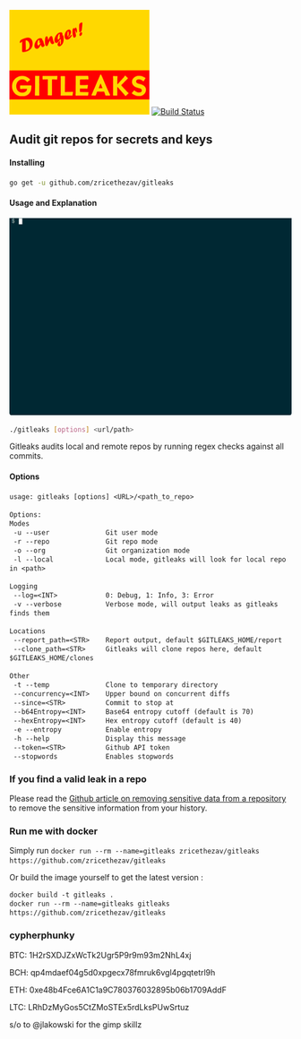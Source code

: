 ![Alt Text](https://github.com/zricethezav/gifs/blob/master/gitleaks1.png) [![Build Status](https://travis-ci.org/zricethezav/gitleaks.svg?branch=master)](https://travis-ci.org/zricethezav/gitleaks)
## Audit git repos for secrets and keys

#### Installing

```bash
go get -u github.com/zricethezav/gitleaks
```

#### Usage and Explanation

![Alt Text](https://github.com/zricethezav/gifs/blob/master/gitleaks.gif)

```bash
./gitleaks [options] <url/path>
```

Gitleaks audits local and remote repos by running regex checks against all commits.

#### Options
```
usage: gitleaks [options] <URL>/<path_to_repo>

Options:
Modes
 -u --user              Git user mode
 -r --repo              Git repo mode
 -o --org               Git organization mode
 -l --local             Local mode, gitleaks will look for local repo in <path>

Logging
 --log=<INT>            0: Debug, 1: Info, 3: Error
 -v --verbose           Verbose mode, will output leaks as gitleaks finds them

Locations
 --report_path=<STR>    Report output, default $GITLEAKS_HOME/report
 --clone_path=<STR>     Gitleaks will clone repos here, default $GITLEAKS_HOME/clones

Other
 -t --temp              Clone to temporary directory
 --concurrency=<INT>    Upper bound on concurrent diffs
 --since=<STR>          Commit to stop at
 --b64Entropy=<INT>     Base64 entropy cutoff (default is 70)
 --hexEntropy=<INT>     Hex entropy cutoff (default is 40)
 -e --entropy           Enable entropy
 -h --help              Display this message
 --token=<STR>          Github API token
 --stopwords            Enables stopwords
```


### If you find a valid leak in a repo
Please read the [Github article on removing sensitive data from a repository](https://help.github.com/articles/removing-sensitive-data-from-a-repository/) to remove the sensitive information from your history.

### Run me with docker

Simply run `docker run --rm --name=gitleaks zricethezav/gitleaks https://github.com/zricethezav/gitleaks`

Or build the image yourself to get the latest version :

```
docker build -t gitleaks .
docker run --rm --name=gitleaks gitleaks https://github.com/zricethezav/gitleaks
```

### cypherphunky
BTC: 1H2rSXDJZxWcTk2Ugr5P9r9m93m2NhL4xj

BCH: qp4mdaef04g5d0xpgecx78fmruk6vgl4pgqtetrl9h

ETH: 0xe48b4Fce6A1C1a9C780376032895b06b1709AddF

LTC: LRhDzMyGos5CtZMoSTEx5rdLksPUwSrtuz

s/o to @jlakowski for the gimp skillz
